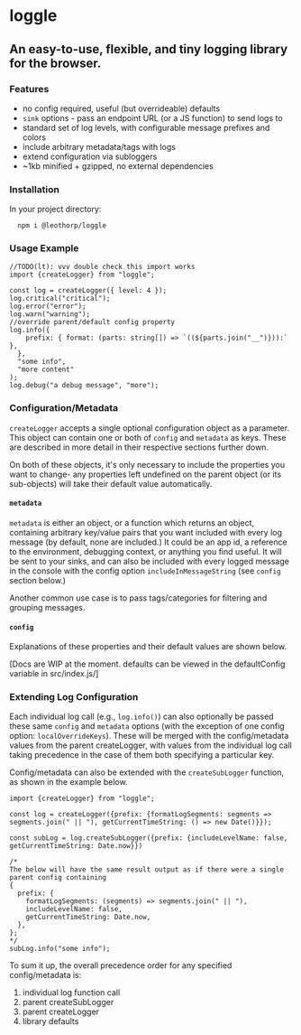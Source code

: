 # loggle

## An easy-to-use, flexible, and tiny logging library for the browser.

### Features

- no config required, useful (but overrideable) defaults
- `sink` options - pass an endpoint URL (or a JS function) to send logs to
- standard set of log levels, with configurable message prefixes and colors
- include arbitrary metadata/tags with logs
- extend configuration via subloggers
- ~1kb minified + gzipped, no external dependencies

### Installation

In your project directory:

```
  npm i @leothorp/loggle
```

### Usage Example

```
//TODO(lt): vvv double check this import works
import {createLogger} from "loggle";

const log = createLogger({ level: 4 });
log.critical("critical");
log.error("error");
log.warn("warning");
//override parent/default config property
log.info({
    prefix: { format: (parts: string[]) => `((${parts.join("__")})):` },
  },
  "some info",
  "more content"
);
log.debug("a debug message", "more");
```

### Configuration/Metadata

`createLogger` accepts a single optional configuration object as a parameter. This object can contain one or both of `config` and `metadata` as keys. These are described in more detail in their respective sections further down.

On both of these objects, it's only necessary to include the properties you want to change- any properties left undefined on the parent object (or its sub-objects) will take their default value automatically.


#### `metadata`

`metadata` is either an object, or a function which returns an object, containing arbitrary key/value pairs that you want
included with every log message (by default, none are included.) It could be an app id,
a reference to the environment, debugging context, or anything you find useful. It will be sent to your sinks, and can also be included with
every logged message in the console with the config option `includeInMessageString`
(see `config` section below.)

Another common use case is to pass tags/categories for filtering and grouping
messages.

#### `config`

Explanations of these properties and their default values are shown below.

[Docs are WIP at the moment. defaults can be viewed in the defaultConfig variable in src/index.js/]


### Extending Log Configuration

Each individual log call (e.g., `log.info()`) can also optionally be
passed these same `config` and `metadata` options (with the exception of one config option: `localOverrideKeys`). These will be merged with the config/metadata values from the parent createLogger, with values from the individual log call taking precedence in the case of them both specifying a particular key.

Config/metadata can also be extended with the `createSubLogger` function, as shown in the example below.

```
import {createLogger} from "loggle";

const log = createLogger({prefix: {formatLogSegments: segments => segments.join(" || "), getCurrentTimeString: () => new Date()}});

const subLog = log.createSubLogger({prefix: {includeLevelName: false, getCurrentTimeString: Date.now}})

/*
The below will have the same result output as if there were a single parent config containing
{
  prefix: {
    formatLogSegments: (segments) => segments.join(" || "),
    includeLevelName: false,
    getCurrentTimeString: Date.now,
  },
};
*/
subLog.info("some info");
```

To sum it up, the overall precedence order for any specified config/metadata is:

1. individual log function call
2. parent createSubLogger
3. parent createLogger
4. library defaults